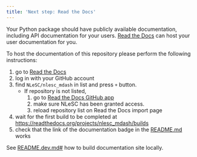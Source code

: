 ```yaml
---
title: 'Next step: Read the Docs'
---
```


Your Python package should have publicly available documentation, including API documentation for your users.
[Read the Docs](https://readthedocs.org) can host your user documentation for you.

To host the documentation of this repository please perform the following instructions:

1. go to [Read the Docs](https://readthedocs.org/dashboard/import/?)
1. log in with your GitHub account
1. find `NLeSC/nlesc_mdash` in list and press `+` button.
   * If repository is not listed,
      1. go to [Read the Docs GitHub app](https://github.com/settings/connections/applications/fae83c942bc1d89609e2)
      2. make sure NLeSC has been granted access.
      3. reload repository list on Read the Docs import page
1. wait for the first build to be completed at <https://readthedocs.org/projects/nlesc_mdash/builds>
1. check that the link of the documentation badge in the [README.md](https://github.com/NLeSC/nlesc_mdash) works

See [README.dev.md#](https://github.com/NLeSC/nlesc_mdash/blob/main/README.dev.md#generating-the-api-docs) how to build documentation site locally.
